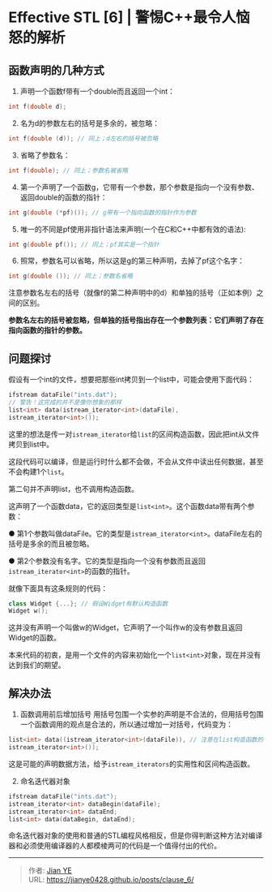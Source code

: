# Effective STL [6] | 警惕C++最令人恼怒的解析


## 函数声明的几种方式

1. 声明一个函数f带有一个double而且返回一个int：

```c++
int f(double d);
```

2. 名为d的参数左右的括号是多余的，被忽略：

```c++
int f(double (d)); // 同上；d左右的括号被忽略
```

3. 省略了参数名：

```c++
int f(double); // 同上；参数名被省略
```
4. 第一个声明了一个函数g，它带有一个参数，那个参数是指向一个没有参数、返回double的函数的指针：

```c++
int g(double (*pf)()); // g带有一个指向函数的指针作为参数
```

5. 唯一的不同是pf使用非指针语法来声明(一个在C和C++中都有效的语法):

```c++
int g(double pf()); // 同上；pf其实是一个指针
```

6. 照常，参数名可以省略，所以这是g的第三种声明，去掉了pf这个名字：

```c++
int g(double ()); // 同上；参数名省略
```

注意参数名左右的括号（就像f的第二种声明中的d）和单独的括号（正如本例）之间的区别。

**参数名左右的括号被忽略，但单独的括号指出存在一个参数列表：它们声明了存在指向函数的指针的参数。**

## 问题探讨

假设有一个int的文件，想要把那些int拷贝到一个list中，可能会使用下面代码：

```c++
ifstream dataFile("ints.dat");
// 警告！这完成的并不是像你想象的那样
list<int> data(istream_iterator<int>(dataFile),
istream_iterator<int>());
```

这里的想法是传一对`istream_iterator`给`list`的区间构造函数，因此把int从文件拷贝到list中。

这段代码可以编译，但是运行时什么都不会做，不会从文件中读出任何数据，甚至不会构建1个`list`。

第二句并不声明list，也不调用构造函数。

这声明了一个函数data，它的返回类型是`list<int>`。这个函数data带有两个参数：

● 第1个参数叫做dataFile。它的类型是`istream_iterator<int>`。dataFile左右的括号是多余的而且被忽略。

● 第2个参数没有名字。它的类型是指向一个没有参数而且返回`istream_iterator<int>`的函数的指针。

就像下面具有这条规则的代码：

```c++
class Widget {...}; // 假设Widget有默认构造函数
Widget w();
```

这并没有声明一个叫做w的Widget，它声明了一个叫作w的没有参数且返回Widget的函数。

本来代码的初衷，是用一个文件的内容来初始化一个`list<int>`对象，现在并没有达到我们的期望。

## 解决办法

1. 函数调用前后增加括号
用括号包围一个实参的声明是不合法的，但用括号包围一个函数调用的观点是合法的，所以通过增加一对括号，代码变为：

```c++
list<int> data((istream_iterator<int>(dataFile)), // 注意在list构造函数的第一个实参左右的新括号
istream_iterator<int>());
```

这是可能的声明数据方法，给予`istream_iterators`的实用性和区间构造函数。

2. 命名迭代器对象

```c++
ifstream dataFile("ints.dat");
istream_iterator<int> dataBegin(dataFile);
istream_iterator<int> dataEnd;
list<int> data(dataBegin, dataEnd);
```

命名迭代器对象的使用和普通的STL编程风格相反，但是你得判断这种方法对编译器和必须使用编译器的人都模棱两可的代码是一个值得付出的代价。

---

> 作者: [Jian YE](https://github.com/jianye0428)  
> URL: https://jianye0428.github.io/posts/clause_6/  

